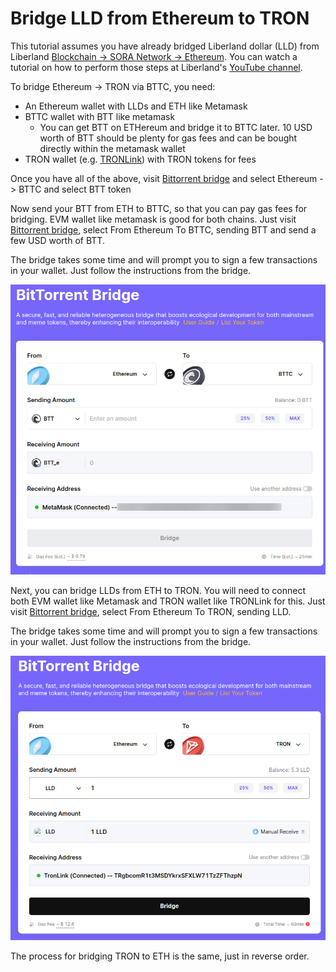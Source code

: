 # Bridge LLD from Ethereum to TRON

This tutorial assumes you have already bridged Liberland dollar (LLD) from Liberland [Blockchain -> SORA Network -> Ethereum](./cross-chain-bridge.md). 
You can watch a tutorial on how to perform those steps at Liberland's [YouTube channel](https://www.youtube.com/watch?v=PI4hiLOK03I).

To bridge Ethereum -> TRON via BTTC, you need:

- An Ethereum wallet with LLDs and ETH like Metamask
- BTTC wallet with BTT like metamask
  - You can get BTT on ETHereum and bridge it to BTTC later. 10 USD worth of BTT should be plenty for gas fees and can be bought directly within the metamask wallet 
- TRON wallet (e.g. [TRONLink](https://www.tronlink.org/)) with TRON tokens for fees

Once you have all of the above, visit [Bittorrent bridge](https://app.bt.io/bridge) and select Ethereum -> BTTC and select BTT token

Now send your BTT from ETH to BTTC, so that you can pay gas fees for bridging. EVM wallet like metamask is good for both chains.
Just visit [Bittorrent bridge](https://app.bt.io/bridge), select From Ethereum To BTTC, sending BTT and send a few USD worth of BTT.

The bridge takes some time and will prompt you to sign a  few transactions in your wallet. Just follow the instructions from the bridge.

![Bridge BTT](media/btt-bridging.png)



Next, you can bridge LLDs from ETH to TRON. You will need to connect both EVM wallet like Metamask and TRON wallet like TRONLink for this.
Just visit [Bittorrent bridge](https://app.bt.io/bridge), select From Ethereum To TRON, sending LLD.

The bridge takes some time and will prompt you to sign a  few transactions in your wallet. Just follow the instructions from the bridge.

![Bridge BTT](media/eth-tron-bridging.png)


The process for bridging TRON to ETH is the same, just in reverse order.
